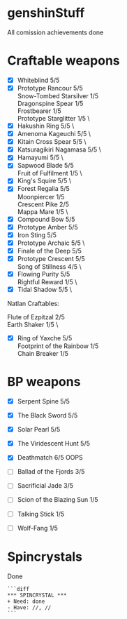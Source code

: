  # genshinStuff </h1>
All comission achievements done
# Craftable weapons </h1>

- [x] Whiteblind 5/5 
- [x] Prototype Rancour 5/5 \
Snow-Tombed Starsilver 1/5 \
Dragonspine Spear 1/5 \
Frostbearer 1/5 \
Prototype Starglitter 1/5 \
- [x] Hakushin Ring 5/5 \
- [x] Amenoma Kageuchi 5/5 \
- [x] Kitain Cross Spear 5/5 \
- [x] Katsuragikiri Nagamasa 5/5 \
- [x] Hamayumi 5/5 \
- [x] Sapwood Blade 5/5 \
Fruit of Fulfilment 1/5 \
- [x] King's Squire 5/5 \
- [x] Forest Regalia 5/5 \
Moonpiercer 1/5 \
Crescent Pike 2/5 \
Mappa Mare 1/5 \
- [x] Compound Bow 5/5 
- [x] Prototype Amber 5/5 
- [x] Iron Sting 5/5 
- [x] Prototype Archaic 5/5 \
- [x] Finale of the Deep 5/5 
- [x] Prototype Crescent 5/5 \
Song of Stillness 4/5 \
- [x] Flowing Purity 5/5 \
Rightful Reward 1/5 \
- [x] Tidal Shadow 5/5 \

Natlan Craftables:

Flute of Ezpitzal 2/5 \
Earth Shaker 1/5 \
- [x] Ring of Yaxche 5/5 \
Footprint of the Rainbow 1/5 \
Chain Breaker 1/5 

# BP weapons </h1>

- [x] Serpent Spine 5/5 
- [x] The Black Sword 5/5
- [x] Solar Pearl 5/5 
- [x] The Viridescent Hunt 5/5 
- [x] Deathmatch 6/5 OOPS

- [ ] Ballad of the Fjords 3/5
- [ ] Sacrificial Jade 3/5
- [ ] Scion of the Blazing Sun 1/5
- [ ] Talking Stick 1/5
- [ ] Wolf-Fang 1/5

# Spincrystals </h1>

Done

~~~
```diff
*** SPINCRYSTAL ***
+ Need: done
- Have: //, //
```
~~~